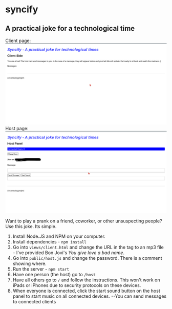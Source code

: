 # syncify
## A practical joke for a technological time

Client page:
![Client page](https://github.com/BrysonV10/syncify/blob/extras/Screenshot%202021-04-12%2012.58.09%20PM.png?raw=true)
Host page:
![Host side](https://github.com/BrysonV10/syncify/blob/extras/edited.png?raw=true)

Want to play a prank on a friend, coworker, or other unsuspecting people?
Use this joke. Its simple. 

1. Install Node.JS and NPM on your computer.
2. Install dependencies - `npm install`
3. Go into `views/client.html` and change the URL in the <source> tag to an mp3 file - I've provided Bon Jovi's *You give love a bad name*.
4. Go into `public/host.js` and change the password. There is a comment showing where.
5. Run the server - `npm start`
6. Have one person (the host) go to `/host` 
7. Have all others go to `/` and follow the instructions. This won't work on iPads or iPhones due to security protocols on these devices.
8. When everyone is connected, click the start sound button on the host panel to start music on all connected devices. 
 --You can send messages to connected clients
